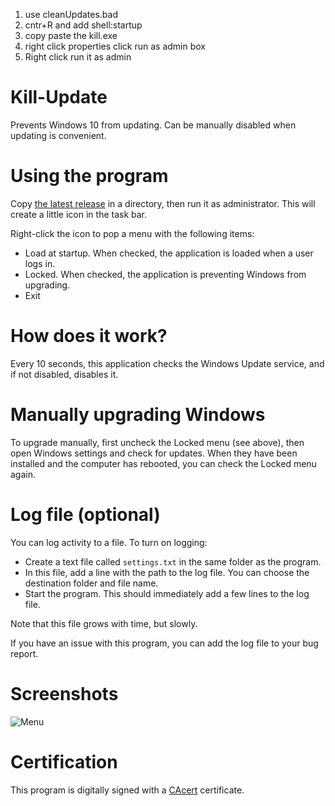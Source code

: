 1) use cleanUpdates.bad
2) cntr+R and add shell:startup 
3) copy paste the kill.exe
4) right click properties click run as admin box
5) Right click run it as admin

# Kill-Update
Prevents Windows 10 from updating. Can be manually disabled when updating is convenient.

# Using the program
Copy [the latest release](https://github.com/dlebansais/Kill-Update/releases/download/v1.0.92/KillUpdate.exe) in a directory, then run it as administrator. This will create a little icon in the task bar.

Right-click the icon to pop a menu with the following items:

- Load at startup. When checked, the application is loaded when a user logs in.
- Locked. When checked, the application is preventing Windows from upgrading.
- Exit

# How does it work?
Every 10 seconds, this application checks the Windows Update service, and if not disabled, disables it.

# Manually upgrading Windows
To upgrade manually, first uncheck the Locked menu (see above), then open Windows settings and check for updates. When they have been installed and the computer has rebooted, you can check the Locked menu again.

# Log file (optional)

You can log activity to a file. To turn on logging:

+ Create a text file called `settings.txt` in the same folder as the program.
+ In this file, add a line with the path to the log file. You can choose the destination folder and file name.
+ Start the program. This should immediately add a few lines to the log file.

Note that this file grows with time, but slowly.

If you have an issue with this program, you can add the log file to your bug report.

# Screenshots

![Menu](/Screenshots/Menu.png?raw=true "The app menu")

# Certification
This program is digitally signed with a [CAcert](https://www.cacert.org/) certificate.
